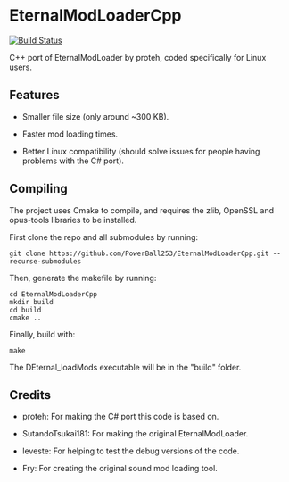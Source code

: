 # EternalModLoaderCpp
[![Build Status](https://www.travis-ci.com/PowerBall253/EternalModLoaderCpp.svg?branch=main)](https://www.travis-ci.com/PowerBall253/EternalModLoaderCpp)

C++ port of EternalModLoader by proteh, coded specifically for Linux users.

## Features
* Smaller file size (only around ~300 KB).

* Faster mod loading times.

* Better Linux compatibility (should solve issues for people having problems with the C# port).

## Compiling
The project uses Cmake to compile, and requires the zlib, OpenSSL and opus-tools libraries to be installed.

First clone the repo and all submodules by running:

```
git clone https://github.com/PowerBall253/EternalModLoaderCpp.git --recurse-submodules
```

Then, generate the makefile by running:
```
cd EternalModLoaderCpp
mkdir build
cd build
cmake ..
```

Finally, build with:
```
make
```

The DEternal_loadMods executable will be in the "build" folder.

## Credits
* proteh: For making the C# port this code is based on.

* SutandoTsukai181: For making the original EternalModLoader.

* leveste: For helping to test the debug versions of the code.

* Fry: For creating the original sound mod loading tool.
